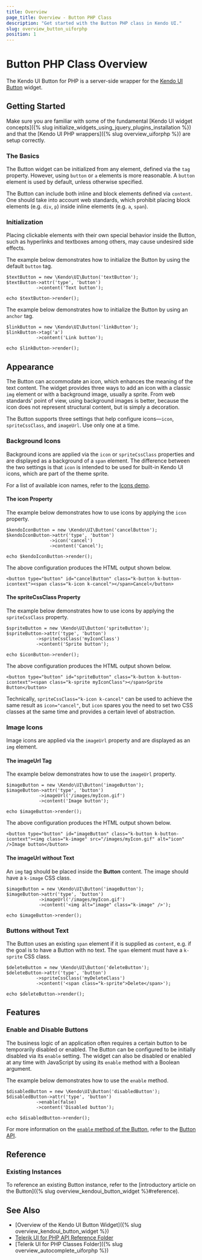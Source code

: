 ```yaml
---
title: Overview
page_title: Overview - Button PHP Class
description: "Get started with the Button PHP class in Kendo UI."
slug: overview_button_uiforphp
position: 1
---
```


# Button PHP Class Overview

The Kendo UI Button for PHP is a server-side wrapper for the [Kendo UI Button](/api/javascript/ui/button) widget.

## Getting Started

Make sure you are familiar with some of the fundamental [Kendo UI widget concepts]({% slug initialize_widgets_using_jquery_plugins_installation %}) and that the [Kendo UI PHP wrappers]({% slug overview_uiforphp %}) are setup correctly.

### The Basics

The Button widget can be initialized from any element, defined via the `tag` property. However, using `button` or `a` elements is more reasonable. A `button` element is used by default, unless otherwise specified.

The Button can include both inline and block elements defined via `content`. One should take into account web standards, which prohibit placing block elements (e.g. `div`, `p`) inside inline elements (e.g. `a`, `span`).

### Initialization

Placing clickable elements with their own special behavior inside the Button, such as hyperlinks and textboxes among others, may cause undesired side effects.

The example below demonstrates how to initialize the Button by using the default `button` tag.



    $textButton = new \Kendo\UI\Button('textButton');
    $textButton->attr('type', 'button')
               ->content('Text button');

    echo $textButton->render();

The example below demonstrates how to initialize the Button by using an `anchor` tag.



    $linkButton = new \Kendo\UI\Button('linkButton');
    $linkButton->tag('a')
               ->content('Link button');

    echo $linkButton->render();

## Appearance

The Button can accommodate an icon, which enhances the meaning of the text content. The widget provides three ways to add an icon with a classic `img` element or with a background image, usually a sprite. From web standards' point of view, using background images is better, because the icon does not represent structural content, but is simply a decoration.

The Button supports three settings that help configure icons&mdash;`icon`, `spriteCssClass`, and `imageUrl`. Use only one at a time.

### Background Icons

Background icons are applied via the `icon` or `spriteCssClass` properties and are displayed as a background of a `span` element. The difference between the two settings is that `icon` is intended to be used for built-in Kendo UI icons, which are part of the theme sprite.

For a list of available icon names, refer to the [Icons demo](https://demos.telerik.com/kendo-ui/web/styling/icons.html).

#### The icon Property

The example below demonstrates how to use icons by applying the `icon` property.



    $kendoIconButton = new \Kendo\UI\Button('cancelButton');
    $kendoIconButton->attr('type', 'button')
                    ->icon('cancel')
                    ->content('Cancel');

    echo $kendoIconButton->render();

The above configuration produces the HTML output shown below.



    <button type="button" id="cancelButton" class="k-button k-button-icontext"><span class="k-icon k-cancel"></span>Cancel</button>

#### The spriteCssClass Property

The example below demonstrates how to use icons by applying the `spriteCssClass` property.



    $spriteButton = new \Kendo\UI\Button('spriteButton');
    $spriteButton->attr('type', 'button')
               ->spriteCssClass('myIconClass')
               ->content('Sprite button');

    echo $iconButton->render();

The above configuration produces the HTML output shown below.



    <button type="button" id="spriteButton" class="k-button k-button-icontext"><span class="k-sprite myIconClass"></span>Sprite Button</button>

Technically, `spriteCssClass="k-icon k-cancel"` can be used to achieve the same result as `icon="cancel"`, but `icon` spares you the need to set two CSS classes at the same time and provides a certain level of abstraction.

### Image Icons

Image icons are applied via the `imageUrl` property and are displayed as an `img` element.

#### The imageUrl Tag

The example below demonstrates how to use the `imageUrl` property.



    $imageButton = new \Kendo\UI\Button('imageButton');
    $imageButton->attr('type', 'button')
                ->imageUrl('/images/myIcon.gif')
                ->content('Image button');

    echo $imageButton->render();

The above configuration produces the HTML output shown below.



    <button type="button" id="imageButton" class="k-button k-button-icontext"><img class="k-image" src="/images/myIcon.gif" alt="icon" />Image button</button>

#### The imageUrl without Text

An `img` tag should be placed inside the **Button** content. The image should have a `k-image` CSS class.



    $imageButton = new \Kendo\UI\Button('imageButton');
    $imageButton->attr('type', 'button')
                ->imageUrl('/images/myIcon.gif')
                ->content('<img alt="image" class="k-image" />');

    echo $imageButton->render();

### Buttons without Text

The Button uses an existing `span` element if it is supplied as `content`, e.g. if the goal is to have a Button with no text. The `span` element must have a `k-sprite` CSS class.



    $deleteButton = new \Kendo\UI\Button('deleteButton');
    $deleteButton->attr('type', 'button')
               ->spriteCssClass('myDeleteClass')
               ->content('<span class="k-sprite">Delete</span>');

    echo $deleteButton->render();

## Features

### Enable and Disable Buttons

The business logic of an application often requires a certain button to be temporarily disabled or enabled. The Button can be configured to be initially disabled via its `enable` setting. The widget can also be disabled or enabled at any time with JavaScript by using its `enable` method with a Boolean argument.

The example below demonstrates how to use the `enable` method.



    $disabledButton = new \Kendo\UI\Button('disabledButton');
    $disabledButton->attr('type', 'button')
               ->enable(false)
               ->content('Disabled button');

    echo $disabledButton->render();

For more information on the [`enable` method of the Button](/api/javascript/ui/button/methods/enable), refer to the [Button API](/api/javascript/ui/button).

## Reference

### Existing Instances

To reference an existing Button instance, refer to the [introductory article on the Button]({% slug overview_kendoui_button_widget %}#reference).

## See Also

* [Overview of the Kendo UI Button Widget]({% slug overview_kendoui_button_widget %})
* [Telerik UI for PHP API Reference Folder](/api/php/Kendo/UI/AutoComplete)
* [Telerik UI for PHP Classes Folder]({% slug overview_autocomplete_uiforphp %})
